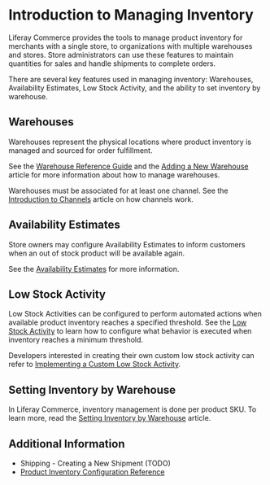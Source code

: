 # Introduction to Managing Inventory

Liferay Commerce provides the tools to manage product inventory for merchants with a single store, to organizations with multiple warehouses and stores. Store administrators can use these features to maintain quantities for sales and handle shipments to complete orders.

There are several key features used in managing inventory: Warehouses, Availability Estimates, Low Stock Activity, and the ability to set inventory by warehouse.

## Warehouses

Warehouses represent the physical locations where product inventory is managed and sourced for order fulfillment.

See the [Warehouse Reference Guide](../warehouse-reference-guide/README.md) and the [Adding a New Warehouse](../catalog/adding-a-new-warehouse.md) article for more information about how to manage warehouses.

Warehouses must be associated for at least one channel. See the [Introduction to Channels](../catalog/introduction-to-channels.md) article on how channels work.

## Availability Estimates

Store owners may configure Availability Estimates to inform customers when an out of stock product will be available again.

See the [Availability Estimates](../catalog/availability-estimates.md) for more information.

## Low Stock Activity

Low Stock Activities can be configured to perform automated actions when available product inventory reaches a specified threshold. See the [Low Stock Activity](../low-stock-activity/README.md) to learn how to configure what behavior is executed when inventory reaches a minimum threshold.

Developers interested in creating their own custom low stock activity can refer to [Implementing a Custom Low Stock Activity](../../../../developer-guide/tutorial/implementing-a-custom-low-stock-activity/README.md).

## Setting Inventory by Warehouse

In Liferay Commerce, inventory management is done per product SKU. To learn more, read the [Setting Inventory by Warehouse](../setting-inventory-by-warehouse/README.md) article.

## Additional Information

* Shipping - Creating a New Shipment (TODO)
* [Product Inventory Configuration Reference](../product-inventory-configuration-reference/README.md)
